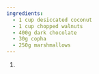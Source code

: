 ```yaml
---
ingredients:
  - 1 cup desiccated coconut
  - 1 cup chopped walnuts
  - 400g dark chocolate
  - 30g copha
  - 250g marshmallows
---
```

1. 